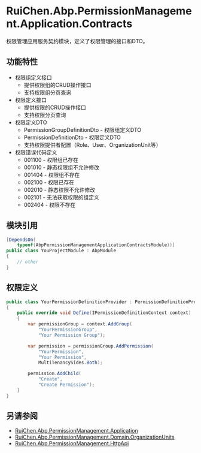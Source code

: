 # RuiChen.Abp.PermissionManagement.Application.Contracts

权限管理应用服务契约模块，定义了权限管理的接口和DTO。

## 功能特性

* 权限组定义接口
  * 提供权限组的CRUD操作接口
  * 支持权限组分页查询
* 权限定义接口
  * 提供权限的CRUD操作接口
  * 支持权限分页查询
* 权限定义DTO
  * PermissionGroupDefinitionDto - 权限组定义DTO
  * PermissionDefinitionDto - 权限定义DTO
  * 支持权限提供者配置（Role、User、OrganizationUnit等）
* 权限错误代码定义
  * 001100 - 权限组已存在
  * 001010 - 静态权限组不允许修改
  * 001404 - 权限组不存在
  * 002100 - 权限已存在
  * 002010 - 静态权限不允许修改
  * 002101 - 无法获取权限的组定义
  * 002404 - 权限不存在

## 模块引用

```csharp
[DependsOn(
    typeof(AbpPermissionManagementApplicationContractsModule))]
public class YouProjectModule : AbpModule
{
    // other
}
```

## 权限定义

```csharp
public class YourPermissionDefinitionProvider : PermissionDefinitionProvider
{
    public override void Define(IPermissionDefinitionContext context)
    {
        var permissionGroup = context.AddGroup(
            "YourPermissionGroup",
            "Your Permission Group");

        var permission = permissionGroup.AddPermission(
            "YourPermission",
            "Your Permission",
            MultiTenancySides.Both);

        permission.AddChild(
            "Create",
            "Create Permission");
    }
}
```

## 另请参阅

* [RuiChen.Abp.PermissionManagement.Application](../RuiChen.Abp.PermissionManagement.Application/README.md)
* [RuiChen.Abp.PermissionManagement.Domain.OrganizationUnits](../RuiChen.Abp.PermissionManagement.Domain.OrganizationUnits/README.md)
* [RuiChen.Abp.PermissionManagement.HttpApi](../RuiChen.Abp.PermissionManagement.HttpApi/README.md)

